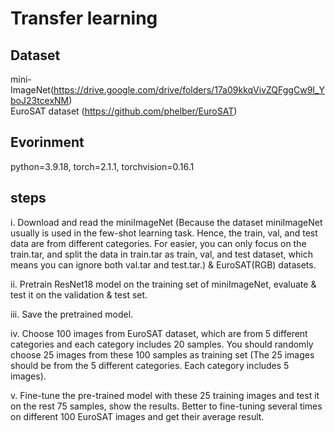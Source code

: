 # Transfer learning
## Dataset
mini-ImageNet(https://drive.google.com/drive/folders/17a09kkqVivZQFggCw9I_YboJ23tcexNM)        
EuroSAT dataset (https://github.com/phelber/EuroSAT)

## Evorinment 
python=3.9.18, torch=2.1.1, torchvision=0.16.1

## steps
i. Download and read the miniImageNet (Because the dataset miniImageNet usually is used in the few-shot learning task. Hence, the train, val, and test data are from different categories. For easier, you can only focus on the train.tar, and split the data in train.tar as train, val, and test dataset, which means you can ignore both val.tar and test.tar.) & EuroSAT(RGB) datasets.     

ii. Pretrain ResNet18 model  on the training set of miniImageNet, evaluate & test it on the validation & test set.     

iii. Save the pretrained model.     

iv. Choose 100 images from EuroSAT dataset, which are from 5 different categories and each category includes 20 samples. You should randomly choose 25 images from these 100 samples as training set (The 25 images should be from the 5 different categories. Each category includes 5 images).      

v. Fine-tune the pre-trained model with these 25 training images and test it on the rest 75 samples, show the results. Better to fine-tuning several times on different 100 EuroSAT images and get their average result.         

